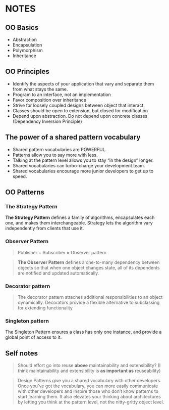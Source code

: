 # NOTES

## OO Basics
-  Abstraction
-  Encapsulation
-  Polymorphism
-  Inheritance

## OO Principles

-  Identify the aspects of your application that vary and separate them from what stays the same.
-  Program to an interface, not an implementation
-  Favor composition over inheritance
-  Strive for loosely coupled designs between object that interact
-  Classes should be open to extension, but closed for modification
-  Depend upon abstraction. Do not depend upon concrete classes (Dependency
   Inversion Principle)

## The power of a shared pattern vocabulary
-  Shared pattern vocabularies are POWERFUL.
-  Patterns allow you to say more with less.
-  Talking at the pattern level allows you to stay “in the design” longer.
-  Shared vocabularies can turbo-charge your development team.
-  Shared vocabularies encourage more junior developers to get up to speed.


## OO Patterns

### The Strategy Pattern

**The Strategy Pattern** defines a family of algorithms, encapsulates each one, and makes them interchangeable. Strategy lets the algorithm vary independently from clients that use it.

### Observer Pattern
> Publisher + Subscriber = Observer pattern

> **The Observer Pattern** defines a one-to-many dependency between objects so
> that when one object changes state, all of its dependents are notified and
> updated automatically.

### Decorator pattern
> The decorator pattern attaches additional responsibilities to an object
> dynamically. Decorators provide a flexible alternative to subclassing for
> extending functionality

### Singleton pattern
The Singleton Pattern ensures a class has only one instance, and provide a
global point of access to it.

## Self notes
> Should effort go into reuse **above** maintainability and extensibility? (I
> think maintainability and extensibility is **as important as** reuseability)

> Design Patterns give you a shared vocabulary with other developers. Once you’ve got the vocabulary, you can more easily communicate with other developers and inspire those who don’t know patterns to start learning them. It also elevates your thinking about architectures by letting you think at the pattern level, not the nitty-gritty object level.
